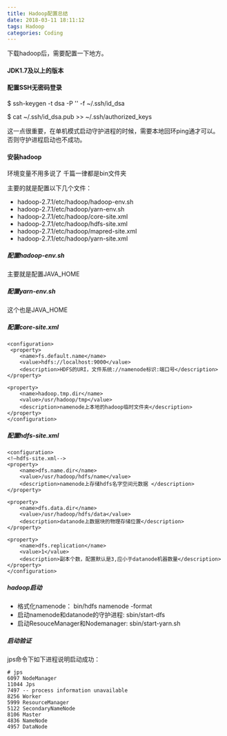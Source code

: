```yaml
---
title: Hadoop配置总结
date: 2018-03-11 18:11:12
tags: Hadoop
categories: Coding
---
```


下载hadoop后，需要配置一下地方。

#### JDK1.7及以上的版本

#### 配置SSH无密码登录 

$ ssh-keygen -t dsa -P '' -f ~/.ssh/id_dsa

$ cat ~/.ssh/id_dsa.pub >> ~/.ssh/authorized_keys

这一点很重要，在单机模式启动守护进程的时候，需要本地回环ping通才可以。否则守护进程启动也不成功。

#### 安装hadoop

环境变量不用多说了 千篇一律都是bin文件夹

主要的就是配置以下几个文件：

- hadoop-2.7.1/etc/hadoop/hadoop-env.sh 
- hadoop-2.7.1/etc/hadoop/yarn-env.sh 
- hadoop-2.7.1/etc/hadoop/core-site.xml 
- hadoop-2.7.1/etc/hadoop/hdfs-site.xml 
- hadoop-2.7.1/etc/hadoop/mapred-site.xml 
- hadoop-2.7.1/etc/hadoop/yarn-site.xml

##### 配置hadoop-env.sh

主要就是配置JAVA_HOME

##### 配置yarn-env.sh

这个也是JAVA_HOME

#####  配置core-site.xml

```
<configuration>
 <property>
    <name>fs.default.name</name>
    <value>hdfs://localhost:9000</value>
    <description>HDFS的URI，文件系统://namenode标识:端口号</description>
</property>

<property>
    <name>hadoop.tmp.dir</name>
    <value>/usr/hadoop/tmp</value>
    <description>namenode上本地的hadoop临时文件夹</description>
</property>
</configuration>
```
##### 配置hdfs-site.xml

```
<configuration>
<!—hdfs-site.xml-->
<property>
    <name>dfs.name.dir</name>
    <value>/usr/hadoop/hdfs/name</value>
    <description>namenode上存储hdfs名字空间元数据 </description> 
</property>

<property>
    <name>dfs.data.dir</name>
    <value>/usr/hadoop/hdfs/data</value>
    <description>datanode上数据块的物理存储位置</description>
</property>

<property>
    <name>dfs.replication</name>
    <value>1</value>
    <description>副本个数，配置默认是3,应小于datanode机器数量</description>
</property>
</configuration>
```

##### hadoop启动

* 格式化namenode： bin/hdfs namenode -format
* 启动namenode和datanode的守护进程: sbin/start-dfs
* 启动ResouceManager和Nodemanager: sbin/start-yarn.sh

##### 启动验证

jps命令下如下进程说明启动成功：

```
# jps
6097 NodeManager
11044 Jps
7497 -- process information unavailable
8256 Worker
5999 ResourceManager
5122 SecondaryNameNode
8106 Master
4836 NameNode
4957 DataNode
```